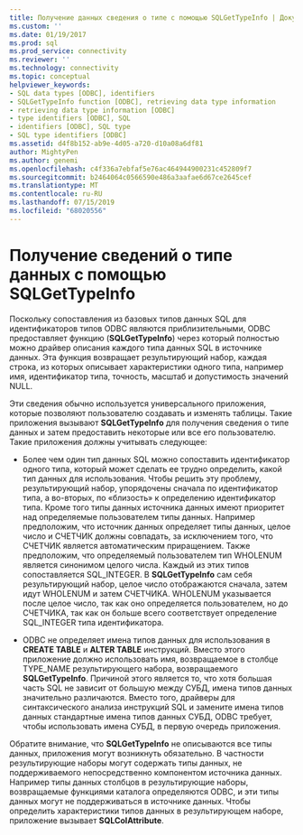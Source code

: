 ```yaml
---
title: Получение данных сведения о типе с помощью SQLGetTypeInfo | Документация Майкрософт
ms.custom: ''
ms.date: 01/19/2017
ms.prod: sql
ms.prod_service: connectivity
ms.reviewer: ''
ms.technology: connectivity
ms.topic: conceptual
helpviewer_keywords:
- SQL data types [ODBC], identifiers
- SQLGetTypeInfo function [ODBC], retrieving data type information
- retrieving data type information [ODBC]
- type identifiers [ODBC], SQL
- identifiers [ODBC], SQL type
- SQL type identifiers [ODBC]
ms.assetid: d4f8b152-ab9e-4d05-a720-d10a08a6df81
author: MightyPen
ms.author: genemi
ms.openlocfilehash: c4f336a7ebfaf5e76ac464944900231c452809f7
ms.sourcegitcommit: b2464064c0566590e486a3aafae6d67ce2645cef
ms.translationtype: MT
ms.contentlocale: ru-RU
ms.lasthandoff: 07/15/2019
ms.locfileid: "68020556"
---
```

# <a name="retrieving-data-type-information-with-sqlgettypeinfo"></a>Получение сведений о типе данных с помощью SQLGetTypeInfo
Поскольку сопоставления из базовых типов данных SQL для идентификаторов типов ODBC являются приблизительными, ODBC предоставляет функцию (**SQLGetTypeInfo**) через который полностью можно драйвер описания каждого типа данных SQL в источнике данных. Эта функция возвращает результирующий набор, каждая строка, из которых описывает характеристики одного типа, например имя, идентификатор типа, точность, масштаб и допустимость значений NULL.  
  
 Эти сведения обычно используется универсального приложения, которые позволяют пользователю создавать и изменять таблицы. Такие приложения вызывают **SQLGetTypeInfo** для получения сведения о типе данных и затем предоставить некоторые или все его пользователю. Такие приложения должны учитывать следующее:  
  
-   Более чем один тип данных SQL можно сопоставить идентификатор одного типа, который может сделать ее трудно определить, какой тип данных для использования. Чтобы решить эту проблему, результирующий набор, упорядочены сначала по идентификатор типа, а во-вторых, по «близость» к определению идентификатор типа. Кроме того типы данных источника данных имеют приоритет над определяемые пользователем типы данных. Например предположим, что источник данных определяет типы данных, целое число и СЧЕТЧИК должны совпадать, за исключением того, что СЧЕТЧИК является автоматическим приращением. Также предположим, что определяемый пользователем тип WHOLENUM является синонимом целого числа. Каждый из этих типов сопоставляется SQL_INTEGER. В **SQLGetTypeInfo** сам себя результирующий набор, целое число отображаются сначала, затем идут WHOLENUM и затем СЧЕТЧИКА. WHOLENUM указывается после целое число, так как оно определяется пользователем, но до СЧЕТЧИКА, так как он больше всего соответствует определение SQL_INTEGER типа идентификатора.  
  
-   ODBC не определяет имена типов данных для использования в **CREATE TABLE** и **ALTER TABLE** инструкций. Вместо этого приложение должно использовать имя, возвращаемое в столбце TYPE_NAME результирующего набора, возвращаемого **SQLGetTypeInfo**. Причиной этого является то, что хотя большая часть SQL не зависит от большую между СУБД, имена типов данных значительно различаются. Вместо того, драйверы для синтаксического анализа инструкций SQL и замените имена типов данных стандартные имена типов данных СУБД, ODBC требует, чтобы использовать имена СУБД, в первую очередь приложения.  
  
 Обратите внимание, что **SQLGetTypeInfo** не описываются все типы данных, приложения могут возникнуть обязательно. В частности результирующие наборы могут содержать типы данных, не поддерживаемого непосредственно компонентом источника данных. Например типы данных столбцов в результирующие наборы, возвращаемые функциями каталога определяются ODBC, и эти типы данных могут не поддерживаться в источнике данных. Чтобы определить характеристики типов данных в результирующем наборе, приложение вызывает **SQLColAttribute**.
